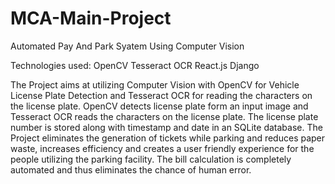 # MCA-Main-Project

Automated Pay And Park Syatem Using Computer Vision

Technologies used: 
OpenCV
Tesseract OCR
React.js
Django

The Project aims at utilizing Computer Vision with OpenCV for Vehicle License Plate Detection and Tesseract OCR for reading the characters on the license plate.
OpenCV detects license plate form an input image and Tesseract OCR reads the characters on the license plate.
The license plate number is stored along with timestamp and date in an SQLite database.
The Project eliminates the generation of tickets while parking and reduces paper waste, increases efficiency and creates a user friendly experience for the people utilizing the parking facility.
The bill calculation is completely automated and thus eliminates the chance of human error.
